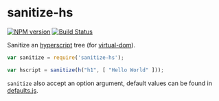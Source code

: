 # sanitize-hs

[![NPM version](https://badge.fury.io/js/sanitize-hs.svg)](http://badge.fury.io/js/sanitize-hs) [![Build Status](https://travis-ci.org/SamyPesse/sanitize-hs.svg?branch=master)](https://travis-ci.org/SamyPesse/html2hs)

Sanitize an [hyperscript](https://github.com/Matt-Esch/virtual-dom/tree/master/virtual-hyperscript) tree (for [virtual-dom](https://github.com/Matt-Esch/virtual-dom)).

``` js
var sanitize = require('sanitize-hs');

var hscript = sanitize(h("h1", [ "Hello World" ]));

```

`sanitize` also accept an option argument, default values can be found in [defaults.js](https://github.com/SamyPesse/sanitize-hs/blob/master/lib/defaults.js).